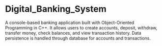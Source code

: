 # Digital_Banking_System
A console-based banking application built with Object-Oriented Programming in C++. It allows users to create accounts, deposit, withdraw, transfer money, check balances, and view transaction history. Data persistence is handled through database for accounts and transactions.
